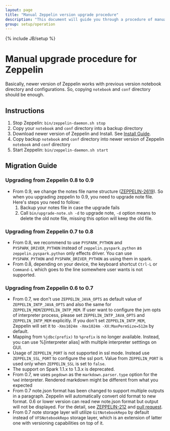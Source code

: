 ```yaml
---
layout: page
title: "Manual Zeppelin version upgrade procedure"
description: "This document will guide you through a procedure of manual upgrade your Apache Zeppelin instance to a newer version. Apache Zeppelin keeps backward compatibility for the notebook file format."
group: setup/operation 
---
```

<!--
Licensed under the Apache License, Version 2.0 (the "License");
you may not use this file except in compliance with the License.
You may obtain a copy of the License at

http://www.apache.org/licenses/LICENSE-2.0

Unless required by applicable law or agreed to in writing, software
distributed under the License is distributed on an "AS IS" BASIS,
WITHOUT WARRANTIES OR CONDITIONS OF ANY KIND, either express or implied.
See the License for the specific language governing permissions and
limitations under the License.
-->
{% include JB/setup %}

# Manual upgrade procedure for Zeppelin

<div id="toc"></div>

Basically, newer version of Zeppelin works with previous version notebook directory and configurations.
So, copying `notebook` and `conf` directory should be enough.

## Instructions
1. Stop Zeppelin: `bin/zeppelin-daemon.sh stop`
2. Copy your `notebook` and `conf` directory into a backup directory
3. Download newer version of Zeppelin and Install. See [Install Guide](../../quickstart/install.html#install).
4. Copy backup `notebook` and `conf` directory into newer version of Zeppelin `notebook` and `conf` directory
5. Start Zeppelin:  `bin/zeppelin-daemon.sh start`

## Migration Guide

### Upgrading from Zeppelin 0.8 to 0.9

 - From 0.9, we change the notes file name structure ([ZEPPELIN-2619](https://issues.apache.org/jira/browse/ZEPPELIN-2619)). So when you upgrading zeppelin to 0.9, you need to upgrade note file. Here's steps you need to follow:
   1. Backup your notes file in case the upgrade fails
   2. Call `bin/upgrade-note.sh -d` to upgrade note, `-d` option means to delete the old note file, missing this option will keep the old file.  

### Upgrading from Zeppelin 0.7 to 0.8

 - From 0.8, we recommend to use `PYSPARK_PYTHON` and `PYSPARK_DRIVER_PYTHON` instead of `zeppelin.pyspark.python` as `zeppelin.pyspark.python` only effects driver. You can use `PYSPARK_PYTHON` and `PYSPARK_DRIVER_PYTHON` as using them in spark.
 - From 0.8, depending on your device, the keyboard shortcut `Ctrl-L` or `Command-L` which goes to the line somewhere user wants is not supported. 

### Upgrading from Zeppelin 0.6 to 0.7

 - From 0.7, we don't use `ZEPPELIN_JAVA_OPTS` as default value of `ZEPPELIN_INTP_JAVA_OPTS` and also the same for `ZEPPELIN_MEM`/`ZEPPELIN_INTP_MEM`. If user want to configure the jvm opts of interpreter process, please set `ZEPPELIN_INTP_JAVA_OPTS` and `ZEPPELIN_INTP_MEM` explicitly. If you don't set `ZEPPELIN_INTP_MEM`, Zeppelin will set it to `-Xms1024m -Xmx1024m -XX:MaxPermSize=512m` by default.
 - Mapping from `%jdbc(prefix)` to `%prefix` is no longer available. Instead, you can use %[interpreter alias] with multiple interpreter setttings on GUI.
 - Usage of `ZEPPELIN_PORT` is not supported in ssl mode. Instead use `ZEPPELIN_SSL_PORT` to configure the ssl port. Value from `ZEPPELIN_PORT` is used only when `ZEPPELIN_SSL` is set to `false`.
 - The support on Spark 1.1.x to 1.3.x is deprecated.
 - From 0.7, we uses `pegdown` as the `markdown.parser.type` option for the `%md` interpreter. Rendered markdown might be different from what you expected
 - From 0.7 note.json format has been changed to support multiple outputs in a paragraph. Zeppelin will automatically convert old format to new format. 0.6 or lower version can read new note.json format but output will not be displayed. For the detail, see [ZEPPELIN-212](http://issues.apache.org/jira/browse/ZEPPELIN-212) and [pull request](https://github.com/apache/zeppelin/pull/1658).
 - From 0.7 note storage layer will utilize `GitNotebookRepo` by default instead of `VFSNotebookRepo` storage layer, which is an extension of latter one with versioning capabilities on top of it.
